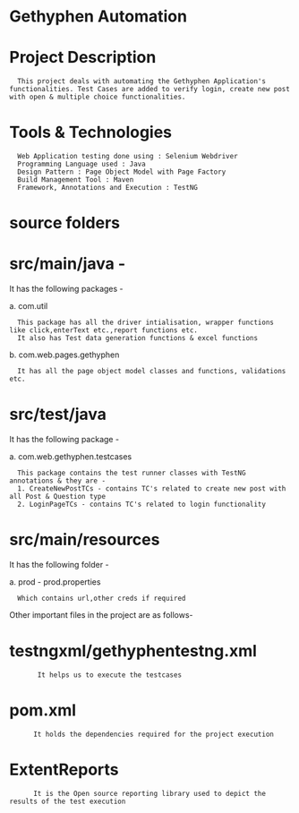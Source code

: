 # Gethyphen Automation

# Project Description


      This project deals with automating the Gethyphen Application's functionalities. Test Cases are added to verify login, create new post with open & multiple choice functionalities.

# Tools & Technologies 
       
      Web Application testing done using : Selenium Webdriver 
      Programming Language used : Java 
      Design Pattern : Page Object Model with Page Factory 
      Build Management Tool : Maven 
      Framework, Annotations and Execution : TestNG

# source folders

# src/main/java -

   It has the following packages -

   a. com.util

      This package has all the driver intialisation, wrapper functions like click,enterText etc.,report functions etc.
      It also has Test data generation functions & excel functions
   b. com.web.pages.gethyphen

      It has all the page object model classes and functions, validations etc.

# src/test/java

   It has the following package -

   a. com.web.gethyphen.testcases

      This package contains the test runner classes with TestNG annotations & they are - 
      1. CreateNewPostTCs - contains TC's related to create new post with all Post & Question type
      2. LoginPageTCs - contains TC's related to login functionality
   
# src/main/resources

   It has the following folder -

   a. prod - prod.properties

      Which contains url,other creds if required

Other important files in the project are as follows-

# testngxml/gethyphentestng.xml
           It helps us to execute the testcases

# pom.xml
          It holds the dependencies required for the project execution

# ExtentReports
          It is the Open source reporting library used to depict the results of the test execution
